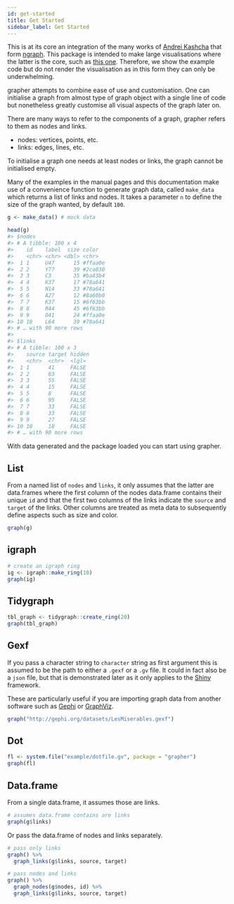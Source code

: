 ```yaml
---
id: get-started
title: Get Started
sidebar_label: Get Started
---
```


This is at its core an integration of the many works of [Andrei Kashcha](credits.md) that form [ngraph](https://github.com/anvaka/ngraph). This package is intended to make large visualisations where the latter is the core, such as [this one](http://shiny.john-coene.com/cran). Therefore, we show the example code but do not render the visualisation as in this form they can only be underwhelming.

grapher attempts to combine ease of use and customisation. One can initialise a graph from almost type of graph object with a single line of code but nonetheless greatly customise all visual aspects of the graph later on. 

There are many ways to refer to the components of a graph, grapher refers to them as nodes and links.

- nodes: vertices, points, etc.
- links: edges, lines, etc.

To initialise a graph one needs at least nodes or links, the graph cannot be initialised empty. 

Many of the examples in the manual pages and this documentation make use of a convenience function to generate graph data, called `make_data` which returns a list of links and nodes. It takes a parameter `n` to define the size of the graph wanted, by default `100`.

```r
g <- make_data() # mock data

head(g)
#> $nodes
#> # A tibble: 100 x 4
#>    id    label  size color  
#>    <chr> <chr> <dbl> <chr>  
#>  1 1     U47      15 #ffaa0e
#>  2 2     Y77      39 #2ca030
#>  3 3     C3       35 #ba43b4
#>  4 4     K37      17 #78a641
#>  5 5     N14      33 #78a641
#>  6 6     A27      12 #8a60b0
#>  7 7     K37      15 #6f63bb
#>  8 8     R44      45 #6f63bb
#>  9 9     O41      24 #ffaa0e
#> 10 10    L64      39 #78a641
#> # … with 90 more rows
#> 
#> $links
#> # A tibble: 100 x 3
#>    source target hidden
#>    <chr>  <chr>  <lgl> 
#>  1 1      41     FALSE 
#>  2 2      63     FALSE 
#>  3 3      55     FALSE 
#>  4 4      15     FALSE 
#>  5 5      8      FALSE 
#>  6 6      95     FALSE 
#>  7 7      33     FALSE 
#>  8 8      33     FALSE 
#>  9 9      27     FALSE 
#> 10 10     18     FALSE 
#> # … with 90 more rows
```

With data generated and the package loaded you can start using grapher.

## List

From a named list of `nodes` and `links`, it only assumes that the latter are data.frames where the first column of the nodes data.frame contains their unique `id` and that the first two columns of the links indicate the `source` and `target` of the links. Other columns are treated as meta data to subsequently define aspects such as size and color.

```r
graph(g)
```

## igraph

```r
# create an igraph ring
ig <- igraph::make_ring(10)
graph(ig)
```

## Tidygraph

```r
tbl_graph <- tidygraph::create_ring(20)
graph(tbl_graph)
```

## Gexf

If you pass a character string to `character` string as first argument this is assumed to be the path to either a `.gexf` or a `.gv` file. It could in fact also be a `json` file, but that is demonstrated later as it only applies to the [Shiny](https://shiny.rstudio.com/) framework.

These are particularly useful if you are importing graph data from another software such as [Gephi](https://gephi.org/) or [GraphViz](https://www.graphviz.org/).

```r
graph("http://gephi.org/datasets/LesMiserables.gexf")
```

## Dot

```r
fl <- system.file("example/dotfile.gv", package = "grapher")
graph(fl)
```

## Data.frame

From a single data.frame, it assumes those are links.

```r
# assumes data.frame contains are links
graph(g$links)
```

Or pass the data.frame of nodes and links separately.

```r
# pass only links
graph() %>% 
  graph_links(g$links, source, target)

# pass nodes and links
graph() %>% 
  graph_nodes(g$nodes, id) %>% 
  graph_links(g$links, source, target)
```
